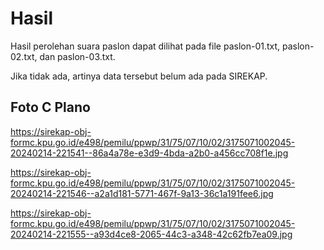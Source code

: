 # Hasil

Hasil perolehan suara paslon dapat dilihat pada file paslon-01.txt, paslon-02.txt, dan paslon-03.txt.

Jika tidak ada, artinya data tersebut belum ada pada SIREKAP.

## Foto C Plano

https://sirekap-obj-formc.kpu.go.id/e498/pemilu/ppwp/31/75/07/10/02/3175071002045-20240214-221541--86a4a78e-e3d9-4bda-a2b0-a456cc708f1e.jpg

https://sirekap-obj-formc.kpu.go.id/e498/pemilu/ppwp/31/75/07/10/02/3175071002045-20240214-221546--a2a1d181-5771-467f-9a13-36c1a191fee6.jpg

https://sirekap-obj-formc.kpu.go.id/e498/pemilu/ppwp/31/75/07/10/02/3175071002045-20240214-221555--a93d4ce8-2065-44c3-a348-42c62fb7ea09.jpg
